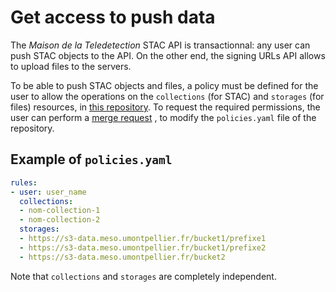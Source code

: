 # Get access to push data

The *Maison de la Teledetection* STAC API is transactionnal: any user 
can push STAC objects to the API. On the other end, the signing URLs 
API allows to upload files to the servers. 

To be able to push STAC objects and files, a policy must be defined for 
the user to allow the operations on the `collections` (for STAC) and 
`storages` (for files) resources, in 
[this repository](https://forgemia.inra.fr/cdos-pub/admin/cdos-ops).
To request the required permissions, the user can perform a 
[merge request](https://docs.gitlab.com/ee/user/project/merge_requests/) 
, to modify the `policies.yaml` file of the repository.

## Example of `policies.yaml`

```yaml
rules:
- user: user_name
  collections:
  - nom-collection-1
  - nom-collection-2
  storages:
  - https://s3-data.meso.umontpellier.fr/bucket1/prefixe1
  - https://s3-data.meso.umontpellier.fr/bucket1/prefixe2
  - https://s3-data.meso.umontpellier.fr/bucket2

```

Note that `collections` and `storages` are completely independent.
